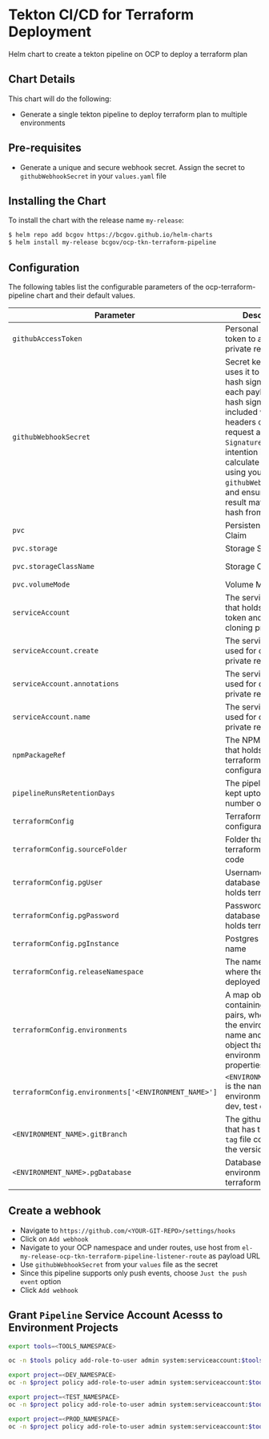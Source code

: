 # Tekton CI/CD for Terraform Deployment

Helm chart to create a tekton pipeline on OCP to deploy a terraform plan

## Chart Details

This chart will do the following:

* Generate a single tekton pipeline to deploy terraform plan to multiple environments

## Pre-requisites

- Generate a unique and secure webhook secret. Assign the secret to `githubWebhookSecret` in your `values.yaml` file  

## Installing the Chart

To install the chart with the release name `my-release`:

```bash
$ helm repo add bcgov https://bcgov.github.io/helm-charts
$ helm install my-release bcgov/ocp-tkn-terraform-pipeline
```

## Configuration

The following tables list the configurable parameters of the ocp-terraform-pipeline chart and their default values.


| Parameter                         | Description                          | Default                                   |
| --------------------------------- | ------------------------------------ | ----------------------------------------- |
| `githubAccessToken`           | Personal access token to access private repository | ""                       |
| `githubWebhookSecret`     | Secret key - GitHub uses it to create a hash signature with each payload. This hash signature is included with the headers of each request as `X-Hub-Signature-25`. The intention is to calculate a hash using your `githubWebhookSecret`, and ensure that the result matches the hash from GitHub | ""                               |
| `pvc`         | Persistence Volume Claim  |                                                              |
| `pvc.storage`         | Storage Size  | `1Gi` |
| `pvc.storageClassName`         | Storage Class Name  | netapp-file-standard |
| `pvc.volumeMode`         | Volume Mode  | Filesystem |
| `serviceAccount` | The service account that holds git access token and used for cloning private repo |                                                 |
| `serviceAccount.create` | The service account used for cloning the private repository  |true|
| `serviceAccount.annotations` | The service account used for cloning the private repository  |{}|
| `serviceAccount.name` | The service account used for cloning the private repository  |""|
| `npmPackageRef`         | The NPM package that holds the terraform configuration | bcgov-dss/api-serv-infra |
| `pipelineRunsRetentionDays` | The pipelineruns are kept upto the number of days | "5" |
| `terraformConfig`         | Terraform configuration |      |
| `terraformConfig.sourceFolder` | Folder that contains terraform source code |  |
| `terraformConfig.pgUser` | Username of the database owner that holds terraform state |      |
| `terraformConfig.pgPassword` | Password of the database owner that holds terraform state |      |
| `terraformConfig.pgInstance` | Postgres instance name |                          |
| `terraformConfig.releaseNamespace         ` | The namespace where the apps to be deployed |      |
| `terraformConfig.environments` | A map object containing key value pairs, where key is the environment name and value is an object that holds environment specific properties | [dev: [gitBranch: "deploy/dev", gitTriggerBranch: "dev", pgDatabase: "terraform_dev"]] |
| `terraformConfig.environments['<ENVIRONMENT_NAME>']` | `<ENVIRONMENT_NAME>` is the name of the environment (ex.: dev, test or prod) | dev |
| `<ENVIRONMENT_NAME>.gitBranch` | The github branch that has the `package-tag` file containing the version to deploy | deploy/dev |
| `<ENVIRONMENT_NAME>.pgDatabase` | Database that hold environment specific terraform state | terraform_dev |

## Create a webhook

- Navigate to `https://github.com/<YOUR-GIT-REPO>/settings/hooks`
- Click on `Add webhook`
- Navigate to your OCP namespace and under routes, use host from `el-my-release-ocp-tkn-terraform-pipeline-listener-route` as payload URL
- Use `githubWebhookSecret` from your `values` file as the secret 
- Since this pipeline supports only push events, choose `Just the push event` option
- Click `Add webhook`

## Grant `Pipeline` Service Account Acesss to Environment Projects

```bash
export tools=<TOOLS_NAMESPACE>

oc -n $tools policy add-role-to-user admin system:serviceaccount:$tools:pipeline

export project=<DEV_NAMESPACE>
oc -n $project policy add-role-to-user admin system:serviceaccount:$tools:pipeline

export project=<TEST_NAMESPACE>
oc -n $project policy add-role-to-user admin system:serviceaccount:$tools:pipeline

export project=<PROD_NAMESPACE>
oc -n $project policy add-role-to-user admin system:serviceaccount:$tools:pipeline
```